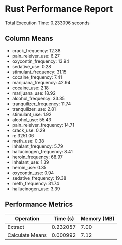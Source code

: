 # Rust Performance Report

Total Execution Time: 0.233096 seconds

## Column Means

- crack_frequency: 12.38
- pain_releiver_use: 6.27
- oxycontin_frequency: 13.94
- sedative_use: 0.28
- stimulant_frequency: 31.15
- cocaine_frequency: 7.41
- marijuana_frequency: 42.94
- cocaine_use: 2.18
- marijuana_use: 18.92
- alcohol_frequency: 33.35
- tranquilizer_frequency: 11.74
- tranquilizer_use: 2.81
- stimulant_use: 1.92
- alcohol_use: 55.43
- pain_releiver_frequency: 14.71
- crack_use: 0.29
- n: 3251.06
- meth_use: 0.38
- inhalant_frequency: 5.79
- hallucinogen_frequency: 8.41
- heroin_frequency: 68.97
- inhalant_use: 1.39
- heroin_use: 0.35
- oxycontin_use: 0.94
- sedative_frequency: 19.38
- meth_frequency: 31.74
- hallucinogen_use: 3.39

## Performance Metrics

| Operation | Time (s) | Memory (MB) |
|-----------|----------|-------------|
| Extract | 0.232057 | 7.00 |
| Calculate Means | 0.000992 | 7.12 |
